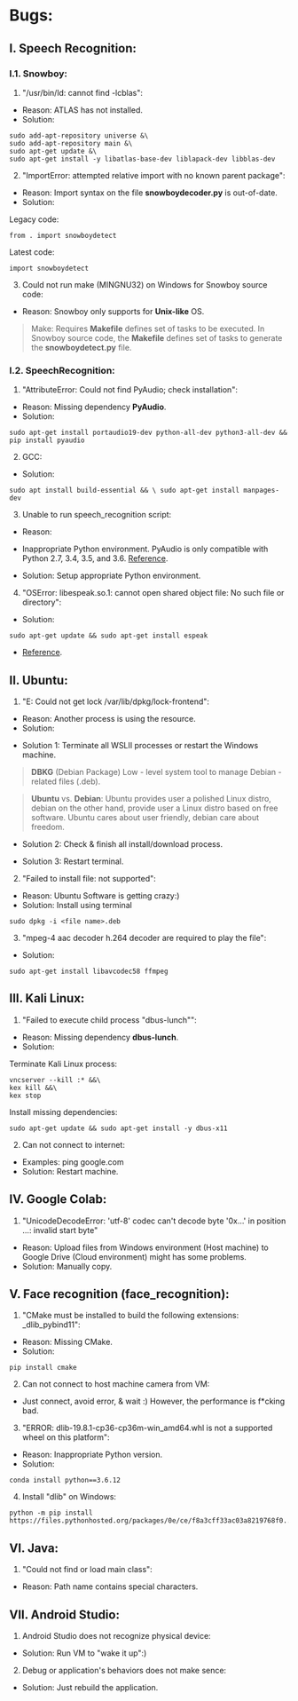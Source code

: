 # Bugs: 
## I. Speech Recognition: 
### I.1. Snowboy: 

1. "/usr/bin/ld: cannot find -lcblas": 
* Reason: ATLAS has not installed.
* Solution:
```
sudo add-apt-repository universe &\
sudo add-apt-repository main &\
sudo apt-get update &\
sudo apt-get install -y libatlas-base-dev liblapack-dev libblas-dev
```

2. "ImportError: attempted relative import with no known parent package": 
* Reason: Import syntax on the file **snowboydecoder.py** is out-of-date.
* Solution: 

Legacy code: 
```
from . import snowboydetect
```

Latest code: 
```
import snowboydetect
```

3. Could not run make (MINGNU32) on Windows for Snowboy source code:
* Reason: Snowboy only supports for **Unix-like** OS.
> Make: Requires **Makefile** defines set of tasks to be executed. In Snowboy source code, the **Makefile** defines set of tasks to generate the **snowboydetect.py** file.

### I.2. SpeechRecognition: 
1. "AttributeError: Could not find PyAudio; check installation": 
* Reason: Missing dependency **PyAudio**.
* Solution: 
```
sudo apt-get install portaudio19-dev python-all-dev python3-all-dev && pip install pyaudio
```

2. GCC: 
* Solution: 
```
sudo apt install build-essential && \ sudo apt-get install manpages-dev
```

3.  Unable to run speech_recognition script:
* Reason: 
- Inappropriate Python environment. PyAudio is only compatible with Python 2.7, 3.4, 3.5, and 3.6. [Reference](https://people.csail.mit.edu/hubert/pyaudio/#:%7E:text=Note%3A%20As%20of%20this%20update,4).
* Solution: Setup appropriate Python environment.

4. "OSError: libespeak.so.1: cannot open shared object file: No such file or directory": 
* Solution: 
```
sudo apt-get update && sudo apt-get install espeak
```
* [Reference](https://stackoverflow.com/questions/32499491/python-text-to-speech-using-pyttsx).

## II. Ubuntu: 
1. "E: Could not get lock /var/lib/dpkg/lock-frontend": 
* Reason: Another process is using the resource.
* Solution: 
- Solution 1: Terminate all WSLII processes or restart the Windows machine.
> **DBKG** (Debian Package) Low - level system tool to manage Debian - related files (.deb).

> **Ubuntu** vs. **Debian**: Ubuntu provides user a polished Linux distro, debian on the other hand, provide user a Linux distro based on free software. Ubuntu cares about user friendly, debian care about freedom.

 - Solution 2: Check & finish all install/download process.

- Solution 3: Restart terminal.

2. "Failed to install file: not supported": 
* Reason: Ubuntu Software is getting crazy:)
* Solution: Install using terminal
```
sudo dpkg -i <file name>.deb
```

3. "mpeg-4 aac decoder h.264 decoder are required to play the file": 
* Solution: 
```
sudo apt-get install libavcodec58 ffmpeg
```

## III. Kali Linux: 
1. "Failed to execute child process "dbus-lunch"": 
* Reason: Missing dependency **dbus-lunch**.
* Solution: 

Terminate Kali Linux process:
```
vncserver --kill :* &&\ 
kex kill &&\
kex stop
```

Install missing dependencies:
```
sudo apt-get update && sudo apt-get install -y dbus-x11
```

2. Can not connect to internet:
* Examples: ping google.com
* Solution: Restart machine.

## IV. Google Colab: 
1. "UnicodeDecodeError: 'utf-8' codec can't decode byte '0x...' in position ...: invalid start byte"
* Reason: Upload files from Windows environment (Host machine) to Google Drive (Cloud environment) might has some problems.
* Solution: Manually copy.

## V. Face recognition (face_recognition):
1. "CMake must be installed to build the following extensions: _dlib_pybind11": 
* Reason: Missing CMake.
* Solution: 
```
pip install cmake
```

2. Can not connect to host machine camera from VM: 
* Just connect, avoid error, & wait :) However, the performance is f*cking bad.

3. "ERROR: dlib-19.8.1-cp36-cp36m-win_amd64.whl is not a supported wheel on this platform": 
* Reason: Inappropriate Python version.
* Solution:
```
conda install python==3.6.12
```

4. Install "dlib" on Windows: 
```
python -m pip install https://files.pythonhosted.org/packages/0e/ce/f8a3cff33ac03a8219768f0...2d54bfcf
```

## VI. Java: 
1. "Could not find or load main class":
* Reason: Path name contains special characters.

## VII. Android Studio: 
1. Android Studio does not recognize physical device: 
* Solution: Run VM to "wake it up":)

2. Debug or application's behaviors does not make sence:
* Solution: Just rebuild the application.



